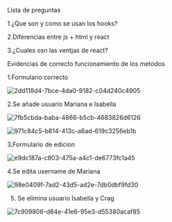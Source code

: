 Lista de preguntas

1.¿Que son y como se usan los hooks?

2.Diferencias entre js + html y react

3.¿Cuales osn las ventjas de react?

Evidencias de correcto funcionamiento de los metodos

1.Formulario correcto


![2dd118d4-7bce-4da0-9182-c04d240c4905](https://user-images.githubusercontent.com/88181188/155643538-662fddbe-1206-4d71-b05b-b3e0e98190b8.jpg)

2.Se añade usuario Mariana e Isabella 

![7fb5cbda-baba-4866-b5cb-4683826d6126](https://user-images.githubusercontent.com/88181188/155643576-db4ce99f-2546-4cc1-8b0f-e8f1a0c8ae0d.jpg)

![971c84c5-b814-413c-a6ad-619c3256eb1b](https://user-images.githubusercontent.com/88181188/155643617-7171600f-43e3-421f-bb8e-27a8f82fb412.jpg)

3.Formulario de edicion

![e9dc187a-c803-475a-a4c1-de6773fc1a45](https://user-images.githubusercontent.com/88181188/155643674-403991b8-9fa5-4a3f-816a-3c7a88e07de0.jpg)

4.Se edita username de Mariana 

![98e0409f-7ad2-43d5-ad2e-7db0dbf9fd30](https://user-images.githubusercontent.com/88181188/155643720-48cfc670-bf81-4cd6-83ac-f48f6f24e960.jpg)

5. Se elimina usuario Isabella y Crag

![7c909806-d84e-41e6-95e3-d55380acaf85](https://user-images.githubusercontent.com/88181188/155643771-807ea721-c548-4551-8c81-666ac9f9701e.jpg)
